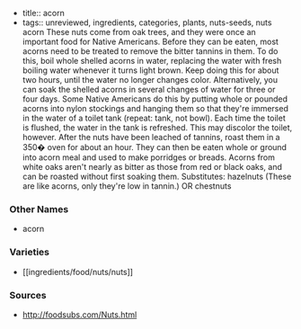 - title:: acorn
- tags:: unreviewed, ingredients, categories, plants, nuts-seeds, nuts
acorn These nuts come from oak trees, and they were once an important food for Native Americans. Before they can be eaten, most acorns need to be treated to remove the bitter tannins in them. To do this, boil whole shelled acorns in water, replacing the water with fresh boiling water whenever it turns light brown. Keep doing this for about two hours, until the water no longer changes color. Alternatively, you can soak the shelled acorns in several changes of water for three or four days. Some Native Americans do this by putting whole or pounded acorns into nylon stockings and hanging them so that they're immersed in the water of a toilet tank (repeat: tank, not bowl). Each time the toilet is flushed, the water in the tank is refreshed. This may discolor the toilet, however. After the nuts have been leached of tannins, roast them in a 350� oven for about an hour. They can then be eaten whole or ground into acorn meal and used to make porridges or breads. Acorns from white oaks aren't nearly as bitter as those from red or black oaks, and can be roasted without first soaking them. Substitutes: hazelnuts (These are like acorns, only they're low in tannin.) OR chestnuts

### Other Names

* acorn

### Varieties

* [[ingredients/food/nuts/nuts]]

### Sources
* http://foodsubs.com/Nuts.html
